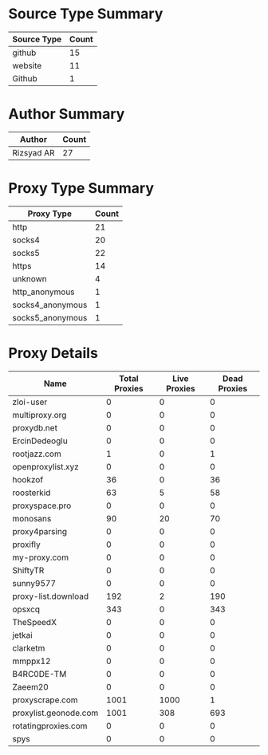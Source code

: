 # Source Type Summary

| Source Type | Count |
|-------------|-------|
| github | 15 |
| website | 11 |
| Github | 1 |


# Author Summary

| Author | Count |
|--------|-------|
| Rizsyad AR | 27 |


# Proxy Type Summary

| Proxy Type | Count |
|------------|-------|
| http | 21 |
| socks4 | 20 |
| socks5 | 22 |
| https | 14 |
| unknown | 4 |
| http_anonymous | 1 |
| socks4_anonymous | 1 |
| socks5_anonymous | 1 |


# Proxy Details

| Name | Total Proxies | Live Proxies | Dead Proxies |
|------|---------------|--------------|---------------|
| zloi-user | 0 | 0 | 0 |
| multiproxy.org | 0 | 0 | 0 |
| proxydb.net | 0 | 0 | 0 |
| ErcinDedeoglu | 0 | 0 | 0 |
| rootjazz.com | 1 | 0 | 1 |
| openproxylist.xyz | 0 | 0 | 0 |
| hookzof | 36 | 0 | 36 |
| roosterkid | 63 | 5 | 58 |
| proxyspace.pro | 0 | 0 | 0 |
| monosans | 90 | 20 | 70 |
| proxy4parsing | 0 | 0 | 0 |
| proxifly | 0 | 0 | 0 |
| my-proxy.com | 0 | 0 | 0 |
| ShiftyTR | 0 | 0 | 0 |
| sunny9577 | 0 | 0 | 0 |
| proxy-list.download | 192 | 2 | 190 |
| opsxcq | 343 | 0 | 343 |
| TheSpeedX | 0 | 0 | 0 |
| jetkai | 0 | 0 | 0 |
| clarketm | 0 | 0 | 0 |
| mmppx12 | 0 | 0 | 0 |
| B4RC0DE-TM | 0 | 0 | 0 |
| Zaeem20 | 0 | 0 | 0 |
| proxyscrape.com | 1001 | 1000 | 1 |
| proxylist.geonode.com | 1001 | 308 | 693 |
| rotatingproxies.com | 0 | 0 | 0 |
| spys | 0 | 0 | 0 |
